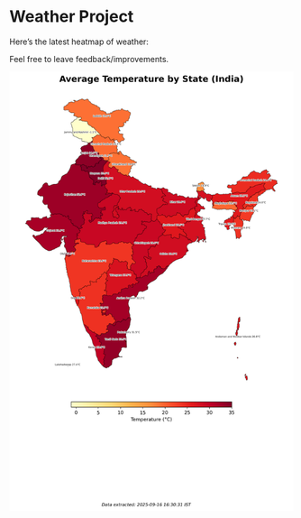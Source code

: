 # Weather Project

Here’s the latest heatmap of weather:

Feel free to leave feedback/improvements.

![India Heatmap](docs/assets/india_heatmap.png?v=C94351)
